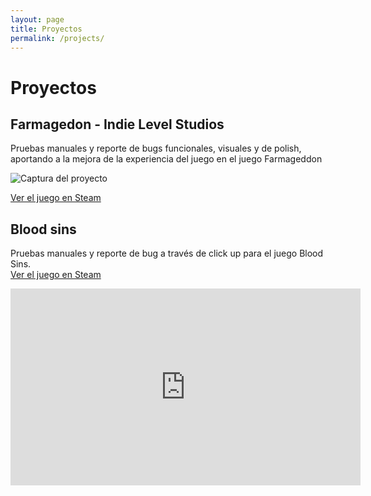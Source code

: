 ```yaml
---
layout: page
title: Proyectos
permalink: /projects/
---
```


# Proyectos

## Farmagedon - Indie Level Studios
Pruebas manuales y reporte de bugs funcionales, visuales y de polish, aportando a la mejora de la experiencia del juego en el juego Farmageddon 

![Captura del proyecto](https://shared.akamai.steamstatic.com/store_item_assets/steam/apps/3922300/53bff41ad17d5df36ba2cf504b3132acf4a1289e/header.jpg?t=1755790358)

[Ver el juego en Steam](https://store.steampowered.com/app/3922300/Farmageddon/)

## Blood sins
Pruebas manuales y reporte de bug a través de click up para el juego Blood Sins.  
[Ver el juego en Steam](https://github.com/usuario/proyecto2)
<iframe width="560" height="315" src="https://www.youtube.com/embed/9Ff3atiB02k?si=RrbcX2g5Tfq2qOtR" title="YouTube video player" frameborder="0" allow="accelerometer; autoplay; clipboard-write; encrypted-media; gyroscope; picture-in-picture; web-share" referrerpolicy="strict-origin-when-cross-origin" allowfullscreen></iframe>
